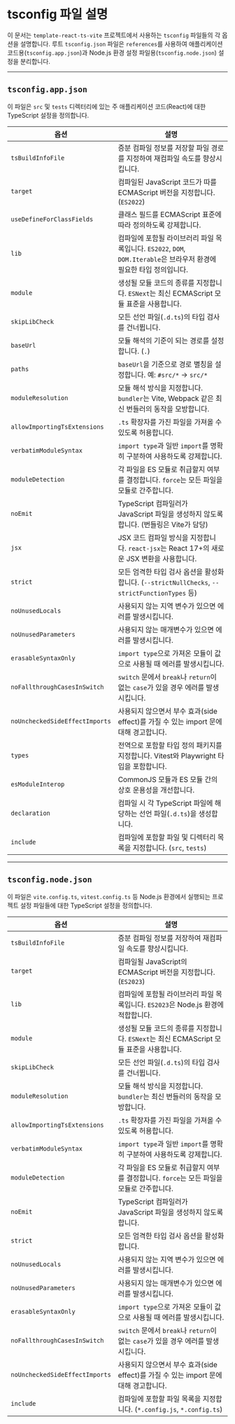 # tsconfig 파일 설명

이 문서는 `template-react-ts-vite` 프로젝트에서 사용하는 `tsconfig` 파일들의 각 옵션을 설명합니다.
루트 `tsconfig.json` 파일은 `references`를 사용하여 애플리케이션 코드용(`tsconfig.app.json`)과 Node.js 환경 설정 파일용(`tsconfig.node.json`) 설정을 분리합니다.

---

## `tsconfig.app.json`

이 파일은 `src` 및 `tests` 디렉터리에 있는 주 애플리케이션 코드(React)에 대한 TypeScript 설정을 정의합니다.

| 옵션                           | 설명                                                                                                                  |
| ------------------------------ | --------------------------------------------------------------------------------------------------------------------- |
| `tsBuildInfoFile`              | 증분 컴파일 정보를 저장할 파일 경로를 지정하여 재컴파일 속도를 향상시킵니다.                                          |
| `target`                       | 컴파일된 JavaScript 코드가 따를 ECMAScript 버전을 지정합니다. (`ES2022`)                                              |
| `useDefineForClassFields`      | 클래스 필드를 ECMAScript 표준에 따라 정의하도록 강제합니다.                                                           |
| `lib`                          | 컴파일에 포함될 라이브러리 파일 목록입니다. `ES2022`, `DOM`, `DOM.Iterable`은 브라우저 환경에 필요한 타입 정의입니다. |
| `module`                       | 생성될 모듈 코드의 종류를 지정합니다. `ESNext`는 최신 ECMAScript 모듈 표준을 사용합니다.                              |
| `skipLibCheck`                 | 모든 선언 파일(`.d.ts`)의 타입 검사를 건너뜁니다.                                                                     |
| `baseUrl`                      | 모듈 해석의 기준이 되는 경로를 설정합니다. (`.`)                                                                      |
| `paths`                        | `baseUrl`을 기준으로 경로 별칭을 설정합니다. 예: `#src/*` -> `src/*`                                                  |
| `moduleResolution`             | 모듈 해석 방식을 지정합니다. `bundler`는 Vite, Webpack 같은 최신 번들러의 동작을 모방합니다.                          |
| `allowImportingTsExtensions`   | `.ts` 확장자를 가진 파일을 가져올 수 있도록 허용합니다.                                                               |
| `verbatimModuleSyntax`         | `import type`과 일반 `import`를 명확히 구분하여 사용하도록 강제합니다.                                                |
| `moduleDetection`              | 각 파일을 ES 모듈로 취급할지 여부를 결정합니다. `force`는 모든 파일을 모듈로 간주합니다.                              |
| `noEmit`                       | TypeScript 컴파일러가 JavaScript 파일을 생성하지 않도록 합니다. (번들링은 Vite가 담당)                                |
| `jsx`                          | JSX 코드 컴파일 방식을 지정합니다. `react-jsx`는 React 17+의 새로운 JSX 변환을 사용합니다.                            |
| `strict`                       | 모든 엄격한 타입 검사 옵션을 활성화합니다. (`--strictNullChecks`, `--strictFunctionTypes` 등)                         |
| `noUnusedLocals`               | 사용되지 않는 지역 변수가 있으면 에러를 발생시킵니다.                                                                 |
| `noUnusedParameters`           | 사용되지 않는 매개변수가 있으면 에러를 발생시킵니다.                                                                  |
| `erasableSyntaxOnly`           | `import type`으로 가져온 모듈이 값으로 사용될 때 에러를 발생시킵니다.                                                 |
| `noFallthroughCasesInSwitch`   | `switch` 문에서 `break`나 `return`이 없는 `case`가 있을 경우 에러를 발생시킵니다.                                     |
| `noUncheckedSideEffectImports` | 사용되지 않으면서 부수 효과(side effect)를 가질 수 있는 import 문에 대해 경고합니다.                                  |
| `types`                        | 전역으로 포함할 타입 정의 패키지를 지정합니다. Vitest와 Playwright 타입을 포함합니다.                                 |
| `esModuleInterop`              | CommonJS 모듈과 ES 모듈 간의 상호 운용성을 개선합니다.                                                                |
| `declaration`                  | 컴파일 시 각 TypeScript 파일에 해당하는 선언 파일(`.d.ts`)을 생성합니다.                                              |
| `include`                      | 컴파일에 포함할 파일 및 디렉터리 목록을 지정합니다. (`src`, `tests`)                                                  |

---

## `tsconfig.node.json`

이 파일은 `vite.config.ts`, `vitest.config.ts` 등 Node.js 환경에서 실행되는 프로젝트 설정 파일들에 대한 TypeScript 설정을 정의합니다.

| 옵션                           | 설명                                                                                     |
| ------------------------------ | ---------------------------------------------------------------------------------------- |
| `tsBuildInfoFile`              | 증분 컴파일 정보를 저장하여 재컴파일 속도를 향상시킵니다.                                |
| `target`                       | 컴파일될 JavaScript의 ECMAScript 버전을 지정합니다. (`ES2023`)                           |
| `lib`                          | 컴파일에 포함될 라이브러리 파일 목록입니다. `ES2023`은 Node.js 환경에 적합합니다.        |
| `module`                       | 생성될 모듈 코드의 종류를 지정합니다. `ESNext`는 최신 ECMAScript 모듈 표준을 사용합니다. |
| `skipLibCheck`                 | 모든 선언 파일(`.d.ts`)의 타입 검사를 건너뜁니다.                                        |
| `moduleResolution`             | 모듈 해석 방식을 지정합니다. `bundler`는 최신 번들러의 동작을 모방합니다.                |
| `allowImportingTsExtensions`   | `.ts` 확장자를 가진 파일을 가져올 수 있도록 허용합니다.                                  |
| `verbatimModuleSyntax`         | `import type`과 일반 `import`를 명확히 구분하여 사용하도록 강제합니다.                   |
| `moduleDetection`              | 각 파일을 ES 모듈로 취급할지 여부를 결정합니다. `force`는 모든 파일을 모듈로 간주합니다. |
| `noEmit`                       | TypeScript 컴파일러가 JavaScript 파일을 생성하지 않도록 합니다.                          |
| `strict`                       | 모든 엄격한 타입 검사 옵션을 활성화합니다.                                               |
| `noUnusedLocals`               | 사용되지 않는 지역 변수가 있으면 에러를 발생시킵니다.                                    |
| `noUnusedParameters`           | 사용되지 않는 매개변수가 있으면 에러를 발생시킵니다.                                     |
| `erasableSyntaxOnly`           | `import type`으로 가져온 모듈이 값으로 사용될 때 에러를 발생시킵니다.                    |
| `noFallthroughCasesInSwitch`   | `switch` 문에서 `break`나 `return`이 없는 `case`가 있을 경우 에러를 발생시킵니다.        |
| `noUncheckedSideEffectImports` | 사용되지 않으면서 부수 효과(side effect)를 가질 수 있는 import 문에 대해 경고합니다.     |
| `include`                      | 컴파일에 포함할 파일 목록을 지정합니다. (`*.config.js`, `*.config.ts`)                   |
